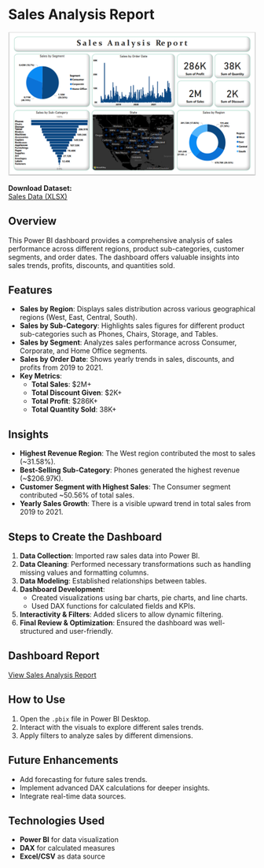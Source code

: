 # Sales Analysis Report

![Dashboard Screenshot](https://github.com/HimanshuSharma123-a/Sales-Analysis-Report/blob/main/report.png)

**Download Dataset:**  
[Sales Data (XLSX)](https://github.com/HimanshuSharma123-a/Sales-Analysis-Report/blob/main/Pavan%20Lalwani%20Sales%20Report.xlsx)

## Overview
This Power BI dashboard provides a comprehensive analysis of sales performance across different regions, product sub-categories, customer segments, and order dates. The dashboard offers valuable insights into sales trends, profits, discounts, and quantities sold.

## Features
- **Sales by Region**: Displays sales distribution across various geographical regions (West, East, Central, South).
- **Sales by Sub-Category**: Highlights sales figures for different product sub-categories such as Phones, Chairs, Storage, and Tables.
- **Sales by Segment**: Analyzes sales performance across Consumer, Corporate, and Home Office segments.
- **Sales by Order Date**: Shows yearly trends in sales, discounts, and profits from 2019 to 2021.
- **Key Metrics**:
  - **Total Sales**: $2M+  
  - **Total Discount Given**: $2K+  
  - **Total Profit**: $286K+  
  - **Total Quantity Sold**: 38K+  

## Insights
- **Highest Revenue Region**: The West region contributed the most to sales (~31.58%).
- **Best-Selling Sub-Category**: Phones generated the highest revenue (~$206.97K).
- **Customer Segment with Highest Sales**: The Consumer segment contributed ~50.56% of total sales.
- **Yearly Sales Growth**: There is a visible upward trend in total sales from 2019 to 2021.

## Steps to Create the Dashboard
1. **Data Collection**: Imported raw sales data into Power BI.
2. **Data Cleaning**: Performed necessary transformations such as handling missing values and formatting columns.
3. **Data Modeling**: Established relationships between tables.
4. **Dashboard Development**:
   - Created visualizations using bar charts, pie charts, and line charts.
   - Used DAX functions for calculated fields and KPIs.
5. **Interactivity & Filters**: Added slicers to allow dynamic filtering.
6. **Final Review & Optimization**: Ensured the dashboard was well-structured and user-friendly.

## Dashboard Report
[View Sales Analysis Report](https://github.com/HimanshuSharma123-a/Sales-Analysis-Report/blob/main/Sales%20analysis%20report.pdf)

## How to Use
1. Open the `.pbix` file in Power BI Desktop.
2. Interact with the visuals to explore different sales trends.
3. Apply filters to analyze sales by different dimensions.

## Future Enhancements
- Add forecasting for future sales trends.
- Implement advanced DAX calculations for deeper insights.
- Integrate real-time data sources.

## Technologies Used
- **Power BI** for data visualization
- **DAX** for calculated measures
- **Excel/CSV** as data source

